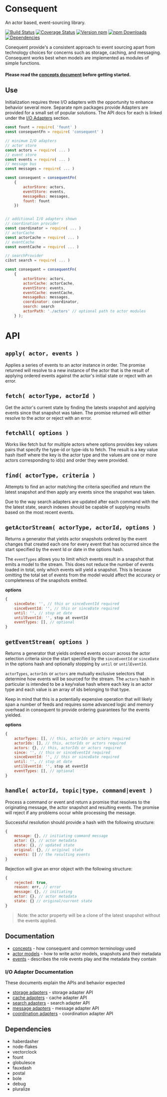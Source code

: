 # Consequent

An actor based, event-sourcing library.

[![Build Status][travis-image]][travis-url]
[![Coverage Status][coveralls-image]][coveralls-url]
[![Version npm][version-image]][version-url]
[![npm Downloads][downloads-image]][downloads-url]
[![Dependencies][dependencies-image]][dependencies-url]

Conequent provide's a consistent approach to event sourcing apart from technology choices for concerns such as storage, caching, and messaging. Consequent works best when models are implemented as modules of simple functions.

#### Please read the [concepts document](/docs/concepts.md) before getting started.

## Use

Initialization requires three I/O adapters with the opportunity to enhance behavior several more. Separate npm packages provide Adapters are provided for a small set of popular solutions. The API docs for each is linked under the [I/O Adapters](#io-adapters) section.

```javascript
const fount = require( 'fount' )
const consequentFn = require( 'consequent' )

// minimum I/O adapters
// actor store
const actors = require( ... )
// event store
const events = require( ... )
// message bus
const messages = require( ... )

const consequent = consequentFn(
	{
		actorStore: actors,
		eventStore: events,
		messageBus: messages,
		fount: fount
	})


// additional I/O adapters shown
// coordination provider
const coordinator = require( ... )
// actorCache
const actorCache = require( ... )
// eventCache
const eventCache = require( ... )

// searchProvider
cibst search = require( ... )

const consequent = consequentFn(
	{
		actorStore: actors,
		actorCache: actorCache,
		eventStore: events,
		eventCache: eventCache,
		messageBus: messages,
		coordinator: coordinator,
		search: search
		actorPath: './actors' // optional path to actor modules
	} );
```

# API

## `apply( actor, events )`

Applies a series of events to an actor instance in order. The promise returned will resolve to a new instance of the actor that is the result of applying ordered events against the actor's initial state or reject with an error.

## `fetch( actorType, actorId )`

Get the actor's current state by finding the latests snapshot and applying events since that snapshot was taken. The promise returned will either resolve to the actor or reject with an error.

## `fetchAll( options )`

Works like fetch but for multiple actors where options provides key values pairs that specify the type-id or type-ids to fetch. The result is a key value hash itself where the key is the actor type and the values are one or more actors corresponding to id(s) and order they were provided.

## `find( actorType, criteria )`

Attempts to find an actor matching the criteria specified and return the latest snapshot and then apply any events since the snapshot was taken.

Due to the way search adapters are updated after each command with the the latest state, search indexes should be capable of supplying results based on the most recent events.

## `getActorStream( actorType, actorId, options )`

Returns a generator that yields actor snapshots ordered by the event changes that created each one for every event that has occurred since the start specified by the event Id or date in the options hash.

The `eventTypes` allows you to limit which events result in a snapshot that emits a model to the stream. This does not reduce the number of events loaded in total, only which events will yield a snapshot. This is because omitting the total set of events from the model would affect the accuracy or completeness of the snapshots emitted.

__options__
```javascript
{
	sinceDate: '', // this or sinceEventId required
	sinceEventId: '', // this or sinceDate required
	until: '', // stop at date
	untilEventId: '', stop at eventId
	eventTypes: [], // optional
}
```

## `getEventStream( options )`

Returns a generator that yields ordered events occurr across the actor selection criteria since the start specified by the `sinceEventId` or `sinceDate` in the options hash and optionally stopping by `until` or `untilEventId`.

`actorTypes`, `actorIds` or `actors` are mutually exclusive selectors that determine how events will be sourced for the stream. The `actors` hash in particular is intended to be a key/value hash where each key is an actor type and each value is an array of ids belonging to that type.

Keep in mind that this is a potentially expensive operation that will likely span a number of feeds and requires some advanced logic and memory overhead in consequent to provide ordering guarantees for the events yielded.

__options__
```javascript
{
	actorTypes: [], // this, actorIds or actors required
	actorIds: [], // this, actorIds or actors required
	actors: {}, // this, actorIds or actors required
	since: '', // this or sinceEventId required
	sinceEventId: '', // this or sinceDate required
	until: '', // stop at date
	untilEventId: '', stop at eventId
	eventTypes: [], // optional
}
```

## `handle( actorId, topic|type, command|event )`

Process a command or event and return a promise that resolves to the originating message, the actor snapshot and resulting events. The promise will reject if any problems occur while processing the message.

Successful resolution should provide a hash with the following structure:
```javascript
{
	message: {}, // initiating command message
	actor: {}, // actor metadata
	state: {}, // updated state
	original: {}, // original state
	events: [] // the resulting events
}
```

Rejection will give an error object with the following structure:
```javascript
{
	rejected: true,
	reason: err, // error
	message: {}, // initiating
	actor: {}, // actor metadata
	state: {} // original/current state
}
```

> Note: the actor property will be a clone of the latest snapshot without the events applied.

## Documentation

 * [concepts](/docs/concepts.md) - how consequent and common terminology used
 * [actor models](/docs/actor-models.md) - how to write actor models, snapshots and their metadata
 * [events](/docs/events.md) - describes the role events play and the metadata they contain

### I/O Adapter Documentation

These documents explain the APIs and behavior expected

 * [storage adapters](/docs/storage-adapters.md) - storage adapter API
 * [cache adapters](/docs/cache-adapters.md) - cache adapter API
 * [search adapters](/docs/search-adapter.md) - search adapter API
 * [message adapters](/docs/message-adapter.md) - message adapter API
 * [coordination adapters](/docs/coordination-adapter.md) - coordination adapter API

## Dependencies

 * haberdasher
 * node-flakes
 * vectorclock
 * fount
 * globulesce
 * fauxdash
 * postal
 * bole
 * debug
 * pluralize

[travis-image]: https://travis-ci.org/arobson/consequent.svg?branch=master
[travis-url]: https://travis-ci.org/arobson/consequent
[coveralls-url]: https://coveralls.io/github/arobson/consequent?branch=master
[coveralls-image]: https://coveralls.io/repos/github/arobson/consequent/badge.svg?branch=master
[version-image]: https://img.shields.io/npm/v/consequent.svg?style=flat
[version-url]: https://www.npmjs.com/package/consequent
[downloads-image]: https://img.shields.io/npm/dm/consequent.svg?style=flat
[downloads-url]: https://www.npmjs.com/package/consequent
[dependencies-image]: https://img.shields.io/david/arobson/consequent.svg?style=flat
[dependencies-url]: https://david-dm.org/arobson/consequent
